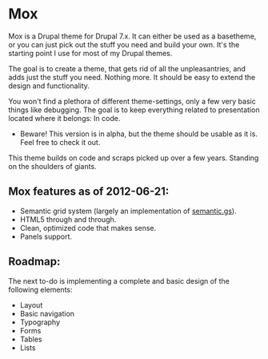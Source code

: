 # Mox

Mox is a Drupal theme for Drupal 7.x. It can either be used as a basetheme, or you can just pick out the stuff you need and build your own. It's the starting point I use for most of my Drupal themes.

The goal is to create a theme, that gets rid of all the unpleasantries, and adds just the stuff you need. Nothing more. It should be easy to extend the design and functionality.

You won't find a plethora of different theme-settings, only a few very basic things like debugging. The goal is to keep everything related to presentation located where it belongs: In code.

- Beware! This version is in alpha, but the theme should be usable as it is. Feel free to check it out.

This theme builds on code and scraps picked up over a few years. Standing on the shoulders of giants.

## Mox features as of 2012-06-21:

* Semantic grid system (largely an implementation of [semantic.gs](http://semantic.gs)).
* HTML5 through and through.
* Clean, optimized code that makes sense.
* Panels support.

## Roadmap:

The next to-do is implementing a complete and basic design of the following elements:

* Layout
* Basic navigation
* Typography
* Forms
* Tables
* Lists
